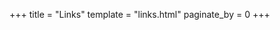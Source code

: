+++
title = "Links"
template = "links.html"
paginate_by = 0
+++

<!-- Extern links: -->
<!-- - [GITHUB](https://github.com/willku1024/) -->
